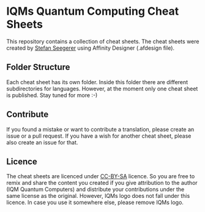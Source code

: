 # IQMs Quantum Computing Cheat Sheets

This repository contains a collection of cheat sheets.
The cheat sheets were created by [Stefan Seegerer](https://github.com/manzanillo) using Affinity Designer (.afdesign file).

## Folder Structure

Each cheat sheet has its own folder. Inside this folder there are different subdirectories for languages. However, at the moment only one cheat sheet is published. Stay tuned for more :-)

## Contribute

If you found a mistake or want to contribute a translation, please create an issue or a pull request. If you have a wish for another cheat sheet, please also create an issue for that.

## Licence

The cheat sheets are licenced under [CC-BY-SA](https://creativecommons.org/licenses/by-sa/3.0/de/deed.en) licence. So you are free to remix and share the content you created if you give attribution to the author (IQM Quantum Computers) and distribute your contributions under the same license as the original. However, IQMs logo does not fall under this licence. In case you use it somewhere else, please remove IQMs logo.
